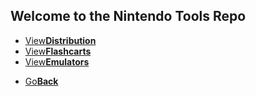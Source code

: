 ## Welcome to the Nintendo Tools Repo
<threebutton>
<ul>
            <li><a href="">View<strong>Distribution</strong></a></li>
            <li><a href="">View<strong>Flashcarts</strong></a></li>
            <li><a href="">View<strong>Emulators</strong></a></li>
          </ul>
</threebutton>
<onebutton>
<ul>
            <li><a href="../">Go<strong>Back</strong></a></li>
          </ul>
</onebutton>

